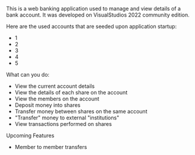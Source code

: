 This is a web banking application used to manage and view details of a bank account.
It was developed on VisualStudios 2022 community edition.

Here are the used accounts that are seeded upon application startup:
  - 1
  - 2
  - 3
  - 4
  - 5

What can you do:
  - View the current account details
  - View the details of each share on the account
  - View the members on the account
  - Deposit money into shares
  - Transfer money between shares on the same account
  - "Transfer" money to external "institutions"
  - View transactions performed on shares

Upcoming Features
  - Member to member transfers


